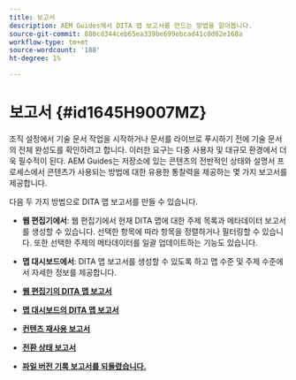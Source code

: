 ```yaml
---
title: 보고서
description: AEM Guides에서 DITA 맵 보고서를 만드는 방법을 알아봅니다.
source-git-commit: 880cd344ceb65ea339be699ebcad41c0d62e168a
workflow-type: tm+mt
source-wordcount: '188'
ht-degree: 1%

---
```


# 보고서 {#id1645H9007MZ}

조직 설정에서 기술 문서 작업을 시작하거나 문서를 라이브로 푸시하기 전에 기술 문서의 전체 완성도를 확인하려고 합니다. 이러한 요구는 다중 사용자 및 대규모 환경에서 더욱 필수적이 된다. AEM Guides는 저장소에 있는 콘텐츠의 전반적인 상태와 설명서 프로세스에서 콘텐츠가 사용되는 방법에 대한 유용한 통찰력을 제공하는 몇 가지 보고서를 제공합니다.

다음 두 가지 방법으로 DITA 맵 보고서를 만들 수 있습니다.

- **웹 편집기에서**: 웹 편집기에서 현재 DITA 맵에 대한 주제 목록과 메타데이터 보고서를 생성할 수 있습니다. 선택한 항목에 따라 항목을 정렬하거나 필터링할 수 있습니다. 또한 선택한 주제의 메타데이터를 일괄 업데이트하는 기능도 있습니다.
- **맵 대시보드에서**: DITA 맵 보고서를 생성할 수 있도록 하고 맵 수준 및 주제 수준에서 자세한 정보를 제공합니다.

- **[웹 편집기의 DITA 맵 보고서](reports-web-editor.md)**

- **[맵 대시보드의 DITA 맵 보고서](reports-ditamap.md)**

- **[컨텐츠 재사용 보고서](reports-content-reuse.md)**

- **[전환 상태 보고서](reports-convertion-status.md)**

- **[파일 버전 기록 보고서를 되돌렸습니다.](reports-reverted-file-version-history.md)**
